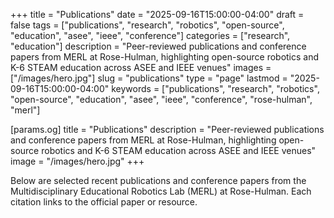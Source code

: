 +++
title       = "Publications"
date        = "2025-09-16T15:00:00-04:00"
draft       = false
tags        = ["publications", "research", "robotics", "open-source", "education", "asee", "ieee", "conference"]
categories  = ["research", "education"]
description = "Peer-reviewed publications and conference papers from MERL at Rose-Hulman, highlighting open-source robotics and K-6 STEAM education across ASEE and IEEE venues"
images      = ["/images/hero.jpg"]
slug        = "publications"
type        = "page"
lastmod     = "2025-09-16T15:00:00-04:00"
keywords    = ["publications", "research", "robotics", "open-source", "education", "asee", "ieee", "conference", "rose-hulman", "merl"]

[params.og]
title       = "Publications"
description = "Peer-reviewed publications and conference papers from MERL at Rose-Hulman, highlighting open-source robotics and K-6 STEAM education across ASEE and IEEE venues"
image       = "/images/hero.jpg"
+++

Below are selected recent publications and conference papers from the Multidisciplinary Educational Robotics Lab (MERL) at Rose-Hulman. Each citation links to the official paper or resource.

